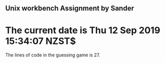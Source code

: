 ## Unix workbench Assignment by Sander
# The current date is Thu 12 Sep 2019 15:34:07 NZST$
The lines of code in the guessing game is       27.

